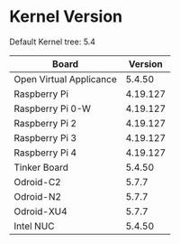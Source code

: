 
# Kernel Version

Default Kernel tree: 5.4

| Board | Version |
|-------|---------|
| Open Virtual Applicance | 5.4.50 |
| Raspberry Pi | 4.19.127 |
| Raspberry Pi 0-W | 4.19.127 |
| Raspberry Pi 2 | 4.19.127 |
| Raspberry Pi 3 | 4.19.127 |
| Raspberry Pi 4 | 4.19.127 |
| Tinker Board | 5.4.50 |
| Odroid-C2 | 5.7.7 |
| Odroid-N2 | 5.7.7 |
| Odroid-XU4 | 5.7.7 |
| Intel NUC | 5.4.50 |
